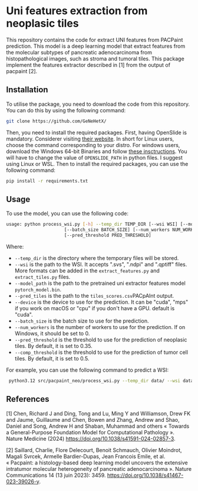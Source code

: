 # Uni features extraction from neoplasic tiles

This repository contains the code for extract UNI features from PACPaint prediction. This model is a deep learning model that extract features from the molecular subtypes of pancreatic adenocarcinoma from histopathological images, such as stroma and tumoral tiles.
This package implement the features extractor described in [1] from the output of pacpaint [2].

## Installation

To utilise the package, you need to download the code from this repository. You can do this by using the following command:

```bash
git clone https://github.com/GeNeHetX/
```

Then, you need to install the required packages. 
First, having OpenSlide is mandatory. Considerer visiting [their website](https://openslide.org/download/). In short for Linux users, choose the command corresponding to your distro. For windows users, download the Windows 64-bit Binaries and follow [these insctructions](https://openslide.org/api/python/). You will have to change the value of `OPENSLIDE_PATH` in python files. I suggest using Linux or WSL.
Then to install the required packages, you can use the following command:

```bash
pip install -r requirements.txt
```

## Usage

To use the model, you can use the following code:

```bash
usage: python process_wsi.py [-h] --temp_dir TEMP_DIR [--wsi WSI] [--model_path MODEL] [--pred_tiles PRED_TILES][--device {cuda:0,cpu,mps}]
                      [--batch_size BATCH_SIZE] [--num_workers NUM_WORKER][--comp_threshold COMP_THRESHOLD]
                      [--pred_threshold PRED_THRESHOLD]
```

Where:
- `--temp_dir` is the directory where the temporary files will be stored.
- `--wsi` is the path to the WSI. It accepts ".svs", ".ndpi" and ".qptiff" files. More formats can be added in the `extract_features.py` and `extract_tiles.py` files.
- `--model_path` is the path to the pretrained uni extractor features model `pytorch_model.bin`.
- `--pred_tiles` is the path to the `tiles_scores.csv`PACpAInt output. 
- `--device` is the device to use for the prediction. It can be "cuda", "mps" if you work on macOS or "cpu" if you don't have a GPU. default is "cuda".
- `--batch_size` is the batch size to use for the prediction.
- `--num_workers` is the number of workers to use for the prediction. If on Windows, it should be set to 0.
- `--pred_threshold` is the threshold to use for the prediction of neoplasic tiles. By default, it is set to 0.35.
- `--comp_threshold` is the threshold to use for the prediction of tumor cell tiles. By default, it is set to 0.5.

<!-- include the image in test folder -->
For example, you can use the following command to predict a WSI:

```bash
 python3.12 src/pacpaint_neo/process_wsi.py --temp_dir data/ --wsi data/Cas02.svs --model_path data/pytorch_model.bin --pred_tiles data/tile_scores.csv --device cuda:0

```



## References
[1] Chen, Richard J and Ding, Tong and Lu, Ming Y and Williamson, Drew FK and Jaume, Guillaume and Chen, Bowen and Zhang, Andrew and Shao, Daniel and Song, Andrew H and Shaban, Muhammad and others « Towards a General-Purpose Foundation Model for Computational Pathology ». Nature Medicine (2024) https://doi.org/10.1038/s41591-024-02857-3.

[2] Saillard, Charlie, Flore Delecourt, Benoit Schmauch, Olivier Moindrot, Magali Svrcek, Armelle Bardier-Dupas, Jean Francois Emile, et al. « Pacpaint: a histology-based deep learning model uncovers the extensive intratumor molecular heterogeneity of pancreatic adenocarcinoma ». Nature Communications 14 (13 juin 2023): 3459. https://doi.org/10.1038/s41467-023-39026-y.


